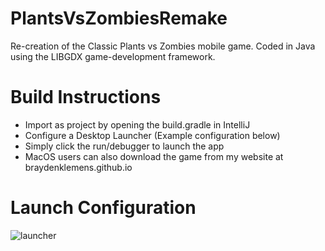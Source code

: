# PlantsVsZombiesRemake
 Re-creation of the Classic Plants vs Zombies mobile game. Coded in Java using the LIBGDX game-development framework.

# Build Instructions
- Import as project by opening the build.gradle in IntelliJ
- Configure a Desktop Launcher (Example configuration below)
- Simply click the run/debugger to launch the app
- MacOS users can also download the game from my website at braydenklemens.github.io

# Launch Configuration
![launcher](https://user-images.githubusercontent.com/40216205/205396619-6ca9bbcc-2a8d-4abb-b3cc-864f8bbfbe5b.png)

